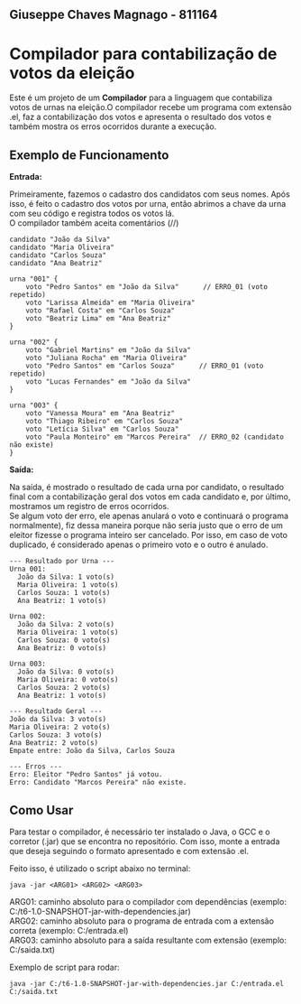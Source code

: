 ## Giuseppe Chaves Magnago - 811164
# Compilador para contabilização de votos da eleição
Este é um projeto de um **Compilador** para a linguagem que contabiliza votos de urnas na eleição.O compilador recebe um programa com extensão .el, faz a contabilização dos votos e apresenta o resultado dos votos e também mostra os erros ocorridos durante a execução.

## Exemplo de Funcionamento
**Entrada:**

Primeiramente, fazemos o cadastro dos candidatos com seus nomes. Após isso, é feito o cadastro dos votos por urna, então abrimos a chave da urna com seu código e registra todos os votos lá. <br>
O compilador também aceita comentários (//)
```
candidato "João da Silva"
candidato "Maria Oliveira"
candidato "Carlos Souza"
candidato "Ana Beatriz"

urna "001" {
    voto "Pedro Santos" em "João da Silva"	    // ERRO_01 (voto repetido)
    voto "Larissa Almeida" em "Maria Oliveira"
    voto "Rafael Costa" em "Carlos Souza"
    voto "Beatriz Lima" em "Ana Beatriz"
}

urna "002" {
    voto "Gabriel Martins" em "João da Silva"
    voto "Juliana Rocha" em "Maria Oliveira"
    voto "Pedro Santos" em "Carlos Souza"      // ERRO_01 (voto repetido)
    voto "Lucas Fernandes" em "João da Silva"
}

urna "003" {
    voto "Vanessa Moura" em "Ana Beatriz"
    voto "Thiago Ribeiro" em "Carlos Souza"
    voto "Letícia Silva" em "Carlos Souza"
    voto "Paula Monteiro" em "Marcos Pereira"  // ERRO_02 (candidato não existe)
}
```

**Saída:**

Na saída, é mostrado o resultado de cada urna por candidato, o resultado final com a contabilização geral dos votos em cada candidato e, por último, mostramos um registro de erros ocorridos. <br>
Se algum voto der erro, ele apenas anulará o voto e continuará o programa normalmente), fiz dessa maneira porque não seria justo que o erro de um eleitor fizesse o programa inteiro ser cancelado. Por isso, em caso de voto duplicado, é considerado apenas o primeiro voto e o outro é anulado.
```
--- Resultado por Urna ---
Urna 001:
  João da Silva: 1 voto(s)
  Maria Oliveira: 1 voto(s)
  Carlos Souza: 1 voto(s)
  Ana Beatriz: 1 voto(s)

Urna 002:
  João da Silva: 2 voto(s)
  Maria Oliveira: 1 voto(s)
  Carlos Souza: 0 voto(s)
  Ana Beatriz: 0 voto(s)

Urna 003:
  João da Silva: 0 voto(s)
  Maria Oliveira: 0 voto(s)
  Carlos Souza: 2 voto(s)
  Ana Beatriz: 1 voto(s)

--- Resultado Geral ---
João da Silva: 3 voto(s)
Maria Oliveira: 2 voto(s)
Carlos Souza: 3 voto(s)
Ana Beatriz: 2 voto(s)
Empate entre: João da Silva, Carlos Souza

--- Erros ---
Erro: Eleitor "Pedro Santos" já votou.
Erro: Candidato "Marcos Pereira" não existe.
```

## Como Usar <br>
Para testar o compilador, é necessário ter instalado o Java, o GCC e o corretor (.jar) que se encontra no repositório. Com isso, monte a entrada que deseja seguindo o formato apresentado e com extensão .el.

Feito isso, é utilizado o script abaixo no terminal:

```
java -jar <ARG01> <ARG02> <ARG03>
```
ARG01: caminho absoluto para o compilador com dependências (exemplo: C:/t6-1.0-SNAPSHOT-jar-with-dependencies.jar) <br>
ARG02: caminho absoluto para o programa de entrada com a extensão correta (exemplo: C:/entrada.el) <br>
ARG03: caminho absoluto para a saída resultante com extensão (exemplo: C:/saida.txt) <br>

Exemplo de script para rodar:
```
java -jar C:/t6-1.0-SNAPSHOT-jar-with-dependencies.jar C:/entrada.el C:/saida.txt
```
